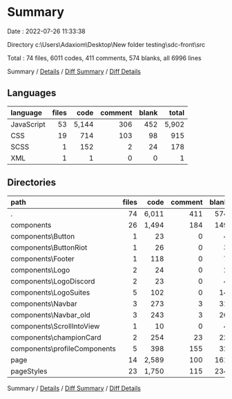 # Summary

Date : 2022-07-26 11:33:38

Directory c:\\Users\\Adaxiom\\Desktop\\New folder testing\\sdc-front\\src

Total : 74 files,  6011 codes, 411 comments, 574 blanks, all 6996 lines

Summary / [Details](details.md) / [Diff Summary](diff.md) / [Diff Details](diff-details.md)

## Languages
| language | files | code | comment | blank | total |
| :--- | ---: | ---: | ---: | ---: | ---: |
| JavaScript | 53 | 5,144 | 306 | 452 | 5,902 |
| CSS | 19 | 714 | 103 | 98 | 915 |
| SCSS | 1 | 152 | 2 | 24 | 178 |
| XML | 1 | 1 | 0 | 0 | 1 |

## Directories
| path | files | code | comment | blank | total |
| :--- | ---: | ---: | ---: | ---: | ---: |
| . | 74 | 6,011 | 411 | 574 | 6,996 |
| components | 26 | 1,494 | 184 | 149 | 1,827 |
| components\\Button | 1 | 23 | 0 | 4 | 27 |
| components\\ButtonRiot | 1 | 26 | 0 | 3 | 29 |
| components\\Footer | 1 | 118 | 0 | 7 | 125 |
| components\\Logo | 2 | 24 | 0 | 2 | 26 |
| components\\LogoDiscord | 2 | 23 | 0 | 4 | 27 |
| components\\LogoSuites | 5 | 102 | 0 | 14 | 116 |
| components\\Navbar | 3 | 273 | 3 | 31 | 307 |
| components\\Navbar_old | 3 | 243 | 3 | 26 | 272 |
| components\\ScrollIntoView | 1 | 10 | 0 | 4 | 14 |
| components\\championCard | 2 | 254 | 23 | 22 | 299 |
| components\\profileComponents | 5 | 398 | 155 | 32 | 585 |
| page | 14 | 2,589 | 100 | 161 | 2,850 |
| pageStyles | 23 | 1,750 | 115 | 234 | 2,099 |

Summary / [Details](details.md) / [Diff Summary](diff.md) / [Diff Details](diff-details.md)